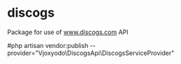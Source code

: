 # discogs
Package for use of www.discogs.com API



#php artisan vendor:publish --provider="Vjoxyodo\DiscogsApi\DiscogsServiceProvider"